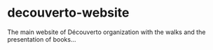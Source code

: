# decouverto-website

The main website of Découverto organization with the walks and the presentation of books...
